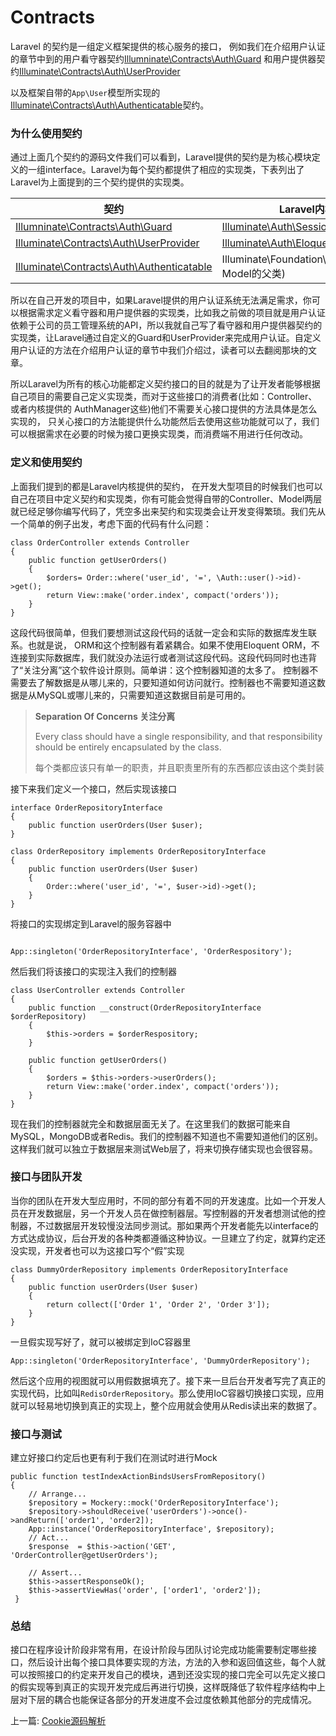 # Contracts

Laravel 的契约是一组定义框架提供的核心服务的接口， 例如我们在介绍用户认证的章节中到的用户看守器契约[Illumninate\Contracts\Auth\Guard](https://github.com/illuminate/contracts/blob/master/Auth/Guard.php) 和用户提供器契约[Illuminate\Contracts\Auth\UserProvider](https://github.com/illuminate/contracts/blob/master/Auth/UserProvider.php)

以及框架自带的`App\User`模型所实现的[Illuminate\Contracts\Auth\Authenticatable](https://github.com/illuminate/contracts/blob/master/Auth/Authenticatable.php)契约。

### 为什么使用契约

通过上面几个契约的源码文件我们可以看到，Laravel提供的契约是为核心模块定义的一组interface。Laravel为每个契约都提供了相应的实现类，下表列出了Laravel为上面提到的三个契约提供的实现类。

| 契约                                                         | Laravel内核提供的实现类                                      |
| ------------------------------------------------------------ | ------------------------------------------------------------ |
| [Illumninate\Contracts\Auth\Guard](https://github.com/illuminate/contracts/blob/master/Auth/Guard.php) | [Illuminate\Auth\SessionGuard](https://github.com/illuminate/auth/blob/master/SessionGuard.php) |
| [Illuminate\Contracts\Auth\UserProvider](https://github.com/illuminate/contracts/blob/master/Auth/UserProvider.php) | [Illuminate\Auth\EloquentUserProvider](https://github.com/illuminate/auth/blob/master/EloquentUserProvider.php) |
| [Illuminate\Contracts\Auth\Authenticatable](https://github.com/illuminate/contracts/blob/master/Auth/Authenticatable.php) | Illuminate\Foundation\Auth\Authenticatable(User Model的父类) |

所以在自己开发的项目中，如果Laravel提供的用户认证系统无法满足需求，你可以根据需求定义看守器和用户提供器的实现类，比如我之前做的项目就是用户认证依赖于公司的员工管理系统的API，所以我就自己写了看守器和用户提供器契约的实现类，让Laravel通过自定义的Guard和UserProvider来完成用户认证。自定义用户认证的方法在介绍用户认证的章节中我们介绍过，读者可以去翻阅那块的文章。



所以Laravel为所有的核心功能都定义契约接口的目的就是为了让开发者能够根据自己项目的需要自己定义实现类，而对于这些接口的消费者(比如：Controller、或者内核提供的 AuthManager这些)他们不需要关心接口提供的方法具体是怎么实现的， 只关心接口的方法能提供什么功能然后去使用这些功能就可以了，我们可以根据需求在必要的时候为接口更换实现类，而消费端不用进行任何改动。

### 定义和使用契约

上面我们提到的都是Laravel内核提供的契约， 在开发大型项目的时候我们也可以自己在项目中定义契约和实现类，你有可能会觉得自带的Controller、Model两层就已经足够你编写代码了，凭空多出来契约和实现类会让开发变得繁琐。我们先从一个简单的例子出发，考虑下面的代码有什么问题：

```
class OrderController extends Controller
{
    public function getUserOrders()
    {
        $orders= Order::where('user_id', '=', \Auth::user()->id)->get();
        return View::make('order.index', compact('orders'));
    }
}
```



这段代码很简单，但我们要想测试这段代码的话就一定会和实际的数据库发生联系。也就是说，  ORM和这个控制器有着紧耦合。如果不使用Eloquent ORM，不连接到实际数据库，我们就没办法运行或者测试这段代码。这段代码同时也违背了“关注分离”这个软件设计原则。简单讲：这个控制器知道的太多了。 控制器不需要去了解数据是从哪儿来的，只要知道如何访问就行。控制器也不需要知道这数据是从MySQL或哪儿来的，只需要知道这数据目前是可用的。

>**Separation Of Concerns    关注分离**
>
>Every class should have a single responsibility, and that responsibility should be entirely encapsulated by the class.
>
>每个类都应该只有单一的职责，并且职责里所有的东西都应该由这个类封装

接下来我们定义一个接口，然后实现该接口

```
interface OrderRepositoryInterface 
{
    public function userOrders(User $user);
}

class OrderRepository implements OrderRepositoryInterface
{
    public function userOrders(User $user)
    {
		Order::where('user_id', '=', $user->id)->get();
    }
}
```

将接口的实现绑定到Laravel的服务容器中

```

App::singleton('OrderRepositoryInterface', 'OrderRespository');
```



然后我们将该接口的实现注入我们的控制器

```
class UserController extends Controller
{
    public function __construct(OrderRepositoryInterface $orderRepository)
    {
        $this->orders = $orderRespository;
    }
  
    public function getUserOrders()
    {
        $orders = $this->orders->userOrders();
        return View::make('order.index', compact('orders'));
    }
}
```

现在我们的控制器就完全和数据层面无关了。在这里我们的数据可能来自MySQL，MongoDB或者Redis。我们的控制器不知道也不需要知道他们的区别。这样我们就可以独立于数据层来测试Web层了，将来切换存储实现也会很容易。

### 接口与团队开发

当你的团队在开发大型应用时，不同的部分有着不同的开发速度。比如一个开发人员在开发数据层，另一个开发人员在做控制器层。写控制器的开发者想测试他的控制器，不过数据层开发较慢没法同步测试。那如果两个开发者能先以interface的方式达成协议，后台开发的各种类都遵循这种协议。一旦建立了约定，就算约定还没实现，开发者也可以为这接口写个“假”实现

```
class DummyOrderRepository implements OrderRepositoryInterface 
{
    public function userOrders(User $user)
    {
        return collect(['Order 1', 'Order 2', 'Order 3']);
    }
}
```

一旦假实现写好了，就可以被绑定到IoC容器里

```
App::singleton('OrderRepositoryInterface', 'DummyOrderRepository');
```

然后这个应用的视图就可以用假数据填充了。接下来一旦后台开发者写完了真正的实现代码，比如叫`RedisOrderRepository`。那么使用IoC容器切换接口实现，应用就可以轻易地切换到真正的实现上，整个应用就会使用从Redis读出来的数据了。

### 接口与测试

建立好接口约定后也更有利于我们在测试时进行Mock

```
public function testIndexActionBindsUsersFromRepository()
{    
    // Arrange...
    $repository = Mockery::mock('OrderRepositoryInterface');
    $repository->shouldReceive('userOrders')->once()->andReturn(['order1', 'order2]);
    App::instance('OrderRepositoryInterface', $repository);
    // Act...
    $response  = $this->action('GET', 'OrderController@getUserOrders');
        
    // Assert...
    $this->assertResponseOk();
    $this->assertViewHas('order', ['order1', 'order2']);
 }
```



### 总结

接口在程序设计阶段非常有用，在设计阶段与团队讨论完成功能需要制定哪些接口，然后设计出每个接口具体要实现的方法，方法的入参和返回值这些，每个人就可以按照接口的约定来开发自己的模块，遇到还没实现的接口完全可以先定义接口的假实现等到真正的实现开发完成后再进行切换，这样既降低了软件程序结构中上层对下层的耦合也能保证各部分的开发进度不会过度依赖其他部分的完成情况。

上一篇: [Cookie源码解析](https://github.com/kevinyan815/Learning_Laravel_Kernel/blob/master/aritcles/Cookie.md)


